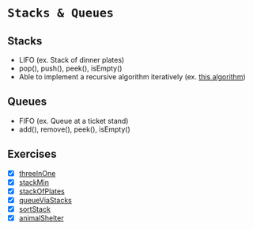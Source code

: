 # `Stacks & Queues`

## Stacks
- LIFO (ex. Stack of dinner plates)
- pop(), push(), peek(), isEmpty()
- Able to implement a recursive algorithm iteratively (ex. [this algorithm](https://github.com/rjbernaldo/katalog/blob/master/exercises/stacks-and-queues/recursive-to-iterative.js))

## Queues
- FIFO (ex. Queue at a ticket stand)
- add(), remove(), peek(), isEmpty()

## Exercises
- [x] [threeInOne](https://github.com/rjbernaldo/katalog/blob/master/exercises/stacks-and-queues/ex1.js)
- [x] [stackMin](https://github.com/rjbernaldo/katalog/blob/master/exercises/stacks-and-queues/ex2.js)
- [x] [stackOfPlates](https://github.com/rjbernaldo/katalog/blob/master/exercises/stacks-and-queues/ex3.js)
- [x] [queueViaStacks](https://github.com/rjbernaldo/katalog/blob/master/exercises/stacks-and-queues/ex4.js)
- [x] [sortStack](https://github.com/rjbernaldo/katalog/blob/master/exercises/stacks-and-queues/ex5.js)
- [x] [animalShelter](https://github.com/rjbernaldo/katalog/blob/master/exercises/stacks-and-queues/ex6.js)
